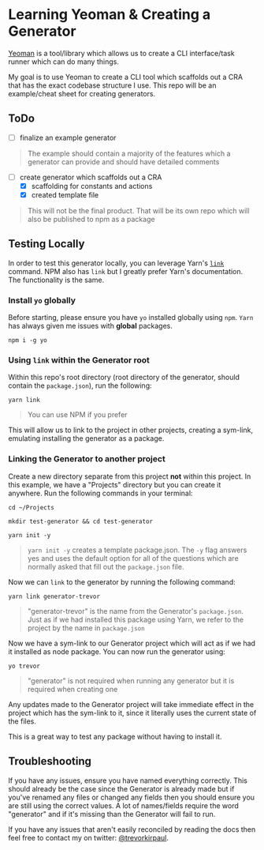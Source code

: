 # Learning Yeoman & Creating a Generator

[Yeoman](https://yeoman.io/authoring/index.html) is a tool/library which allows us to create a CLI interface/task runner which can do many things.

My goal is to use Yeoman to create a CLI tool which scaffolds out a CRA that has the exact codebase structure I use. This repo will be an example/cheat sheet for creating generators.

## ToDo

- [ ] finalize an example generator

> The example should contain a majority of the features which a generator can provide and should have detailed comments

- [ ] create generator which scaffolds out a CRA
  - [x] scaffolding for constants and actions
  - [x] created template file

> This will not be the final product. That will be its own repo which will also be published to npm as a package

## Testing Locally

In order to test this generator locally, you can leverage Yarn's [`link`](https://yarnpkg.com/en/docs/cli/link) command. NPM also has `link` but I greatly prefer Yarn's documentation. The functionality is the same.

### Install `yo` globally

Before starting, please ensure you have `yo` installed globally using `npm`. `Yarn` has always given me issues with **global** packages.

```
npm i -g yo
```

### Using `link` within the Generator root

Within this repo's root directory (root directory of the generator, should contain the `package.json`), run the following:

```
yarn link
```

> You can use NPM if you prefer

This will allow us to link to the project in other projects, creating a sym-link, emulating installing the generator as a package.

### Linking the Generator to another project

Create a new directory separate from this project **not** within this project. In this example, we have a "Projects" directory but you can create it anywhere. Run the following commands in your terminal:

```
cd ~/Projects

mkdir test-generator && cd test-generator

yarn init -y
```

> `yarn init -y` creates a template package.json. The `-y` flag answers yes and uses the default option for all of the questions which are normally asked that fill out the `package.json` file.

Now we can `link` to the generator by running the following command:

```
yarn link generator-trevor
```

> "generator-trevor" is the name from the Generator's `package.json`. Just as if we had installed this package using Yarn, we refer to the project by the name in `package.json`

Now we have a sym-link to our Generator project which will act as if we had it installed as node package. You can now run the generator using:

```
yo trevor
```

> "generator" is not required when running any generator but it is required when creating one

Any updates made to the Generator project will take immediate effect in the project which has the sym-link to it, since it literally uses the current state of the files.

This is a great way to test any package without having to install it.

## Troubleshooting

If you have any issues, ensure you have named everything correctly. This should already be the case since the Generator is already made but if you've renamed any files or changed any fields then you should ensure you are still using the correct values. A lot of names/fields require the word "generator" and if it's missing than the Generator will fail to run.

If you have any issues that aren't easily reconciled by reading the docs then feel free to contact my on twitter: [@trevorkirpaul](https://twitter.com/trevorkirpaul).